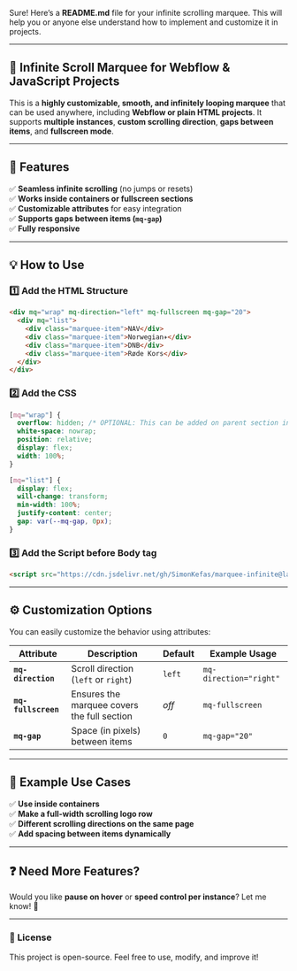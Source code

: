 Sure! Here’s a **README.md** file for your infinite scrolling marquee. This will help you or anyone else understand how to implement and customize it in projects.  

---

## **🚀 Infinite Scroll Marquee for Webflow & JavaScript Projects**

This is a **highly customizable, smooth, and infinitely looping marquee** that can be used anywhere, including **Webflow or plain HTML projects**. It supports **multiple instances**, **custom scrolling direction**, **gaps between items**, and **fullscreen mode**.

---

## **📌 Features**
✅ **Seamless infinite scrolling** (no jumps or resets)  
✅ **Works inside containers or fullscreen sections**  
✅ **Customizable attributes** for easy integration  
✅ **Supports gaps between items (`mq-gap`)**  
✅ **Fully responsive**  

---

## **💡 How to Use**

### **1️⃣ Add the HTML Structure**
```html
<div mq="wrap" mq-direction="left" mq-fullscreen mq-gap="20">
  <div mq="list">
    <div class="marquee-item">NAV</div>
    <div class="marquee-item">Norwegian✈</div>
    <div class="marquee-item">DNB</div>
    <div class="marquee-item">Røde Kors</div>
  </div>
</div>
```
### **2️⃣ Add the CSS**
```css
[mq="wrap"] {
  overflow: hidden; /* OPTIONAL: This can be added on parent section instead */
  white-space: nowrap;
  position: relative;
  display: flex;
  width: 100%;
}

[mq="list"] {
  display: flex;
  will-change: transform;
  min-width: 100%;
  justify-content: center;
  gap: var(--mq-gap, 0px);
}
```

### **3️⃣ Add the Script before Body tag**
```html
<script src="https://cdn.jsdelivr.net/gh/SimonKefas/marquee-infinite@latest/script.js"></script>
```

---

## **⚙️ Customization Options**
You can easily customize the behavior using attributes:

| Attribute       | Description                                     | Default  | Example Usage |
|---------------|---------------------------------|---------|--------------------|
| **`mq-direction`**  | Scroll direction (`left` or `right`) | `left` | `mq-direction="right"` |
| **`mq-fullscreen`** | Ensures the marquee covers the full section | _off_ | `mq-fullscreen` |
| **`mq-gap`**  | Space (in pixels) between items | `0` | `mq-gap="20"` |

---

## **📌 Example Use Cases**
✅ **Use inside containers**  
✅ **Make a full-width scrolling logo row**  
✅ **Different scrolling directions on the same page**  
✅ **Add spacing between items dynamically**  

---

## **❓ Need More Features?**
Would you like **pause on hover** or **speed control per instance**? Let me know! 🚀  

---

### **📜 License**
This project is open-source. Feel free to use, modify, and improve it!